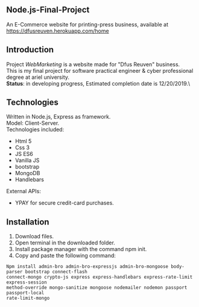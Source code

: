 
## Node.js-Final-Project
An E-Commerce website for printing-press business,
available at https://dfusreuven.herokuapp.com/home


## Introduction 
Project *WebMarketing* is a website made for "Dfus Reuven" business.\
This is my final project for software practical engineer & cyber professional degree at ariel university.\
**Status**:
in developing progress, Estimated completion date is 12/20/2019.\
## Technologies
Written in Node.js, Express as framework.\
Model: Client-Server.\
Technologies included:
- Html 5
- Css 3
- JS ES6
- Vanilla JS
- bootstrap
- MongoDB
- Handlebars

External APIs:
- YPAY for secure credit-card purchases.

## Installation

1. Download files.
2. Open terminal in the downloaded folder.
3. Install package manager with the command npm init.
4. Copy and paste the following command:
```
Npm install admin-bro admin-bro-expressjs admin-bro-mongoose body-parser bootstrap connect-flash
connect-mongo crypto-js express express-handlebars express-rate-limit express-session
method-override mongo-sanitize mongoose nodemailer nodemon passport passport-local
rate-limit-mongo
```

